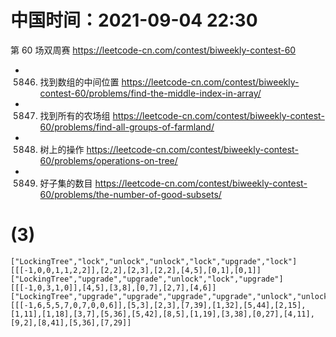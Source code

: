 
# 中国时间：2021-09-04 22:30

第 60 场双周赛 https://leetcode-cn.com/contest/biweekly-contest-60
- 5846. 找到数组的中间位置 https://leetcode-cn.com/contest/biweekly-contest-60/problems/find-the-middle-index-in-array/
- 5847. 找到所有的农场组 https://leetcode-cn.com/contest/biweekly-contest-60/problems/find-all-groups-of-farmland/
- 5848. 树上的操作 https://leetcode-cn.com/contest/biweekly-contest-60/problems/operations-on-tree/
- 5849. 好子集的数目 https://leetcode-cn.com/contest/biweekly-contest-60/problems/the-number-of-good-subsets/

# (3)

```
["LockingTree","lock","unlock","unlock","lock","upgrade","lock"]
[[[-1,0,0,1,1,2,2]],[2,2],[2,3],[2,2],[4,5],[0,1],[0,1]]
["LockingTree","upgrade","upgrade","unlock","lock","upgrade"]
[[[-1,0,3,1,0]],[4,5],[3,8],[0,7],[2,7],[4,6]]
["LockingTree","upgrade","upgrade","upgrade","upgrade","unlock","unlock","upgrade","upgrade","upgrade","lock","lock","upgrade","upgrade","unlock","upgrade","upgrade","upgrade","upgrade","unlock","unlock"]
[[[-1,6,5,5,7,0,7,0,0,6]],[5,3],[2,3],[7,39],[1,32],[5,44],[2,15],[1,11],[1,18],[3,7],[5,36],[5,42],[8,5],[1,19],[3,38],[0,27],[4,11],[9,2],[8,41],[5,36],[7,29]]
```
